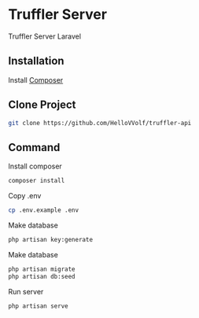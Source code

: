 # Truffler Server

Truffler Server Laravel

## Installation

Install [Composer](https://getcomposer.org/Composer-Setup.exe)

## Clone Project

```bash
git clone https://github.com/HelloVVolf/truffler-api
```

## Command
Install composer
```bash
composer install
```

Copy .env
```bash
cp .env.example .env
```

Make database
```bash
php artisan key:generate
```

Make database
```bash
php artisan migrate
php artisan db:seed
```

Run server
```bash
php artisan serve
```


